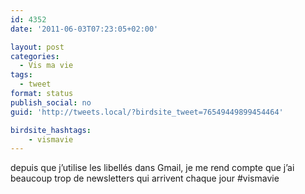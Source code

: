 ```yaml
---
id: 4352
date: '2011-06-03T07:23:05+02:00'

layout: post
categories:
  - Vis ma vie
tags:
  - tweet
format: status
publish_social: no
guid: 'http://tweets.local/?birdsite_tweet=76549449899454464'

birdsite_hashtags:
    - vismavie
---
```


depuis que j’utilise les libellés dans Gmail, je me rend compte que j’ai beaucoup trop de newsletters qui arrivent chaque jour #vismavie